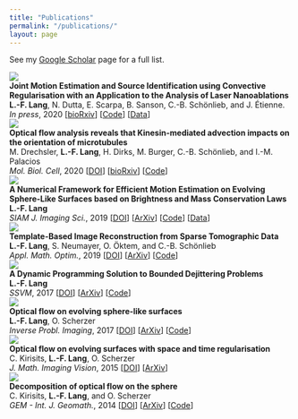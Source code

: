 ```yaml
---
title: "Publications"
permalink: "/publications/"
layout: page
---
```


See my <a href="https://scholar.google.at/citations?user=M2aY_QcAAAAJ&hl=en" target="_blank">Google Scholar</a> page for a full list.

<div class="publication">
    <div class="pub_image">
        <img src="/assets/images/publications/LanDutScaSanScho19.png"> 
    </div>
    <div class="pub_text">
        <strong>Joint Motion Estimation and Source Identification using Convective Regularisation with an Application to the Analysis of Laser Nanoablations</strong><br/>
        <strong>L.-F. Lang</strong>, N. Dutta, E. Scarpa, B. Sanson, C.-B. Schönlieb, and J. Étienne.<br/>
        <em>In press</em>, 2020 [<a href="https://doi.org/10.1101/686261" target="_blank">bioRxiv</a>] [<a href="https://github.com/lukaslang/ofmc" target="_blank">Code</a>] [<a href="https://doi.org/10.5281/zenodo.3257654" target="_blank">Data</a>]
    </div>
</div>

<div class="publication">
    <div class="pub_image">
        <img src="/assets/images/publications/DreLanDirBurScho19.png"> 
    </div>
    <div class="pub_text">
        <strong>Optical flow analysis reveals that Kinesin-mediated advection impacts on the orientation of microtubules</strong><br/>
        M. Drechsler, <strong>L.-F. Lang</strong>, H. Dirks, M. Burger, C.-B. Schönlieb, and I.-M. Palacios<br/>
        <em>Mol. Biol. Cell</em>, 2020 [<a href="http://dx.doi.org/10.1091/mbc.E19-08-0440">DOI</a>] [<a href="https://doi.org/10.1101/556043" target="_blank">bioRxiv</a>] [<a href="https://github.com/lukaslang/ofmt" target="_blank">Code</a>]
    </div>
</div>

<div class="publication">
    <div class="pub_image">
        <img src="/assets/images/publications/Lan19.png"> 
    </div>
    <div class="pub_text">
        <strong>A Numerical Framework for Efficient Motion Estimation on Evolving Sphere-Like Surfaces based on Brightness and Mass Conservation Laws</strong><br/>
        <strong>L.-F. Lang</strong><br/>
        <em>SIAM J. Imaging Sci.</em>, 2019 [<a href="https://doi.org/10.1137/18M1185260" target="_blank">DOI</a>] [<a href="https://arxiv.org/abs/1805.01006" target="_blank">ArXiv</a>] [<a href="https://github.com/lukaslang/ofcm" target="_blank">Code</a>] [<a href="https://doi.org/10.5281/zenodo.1211598" target="_blank">Data</a>]
    </div>
</div>

<div class="publication">
    <div class="pub_image">
        <img src="/assets/images/publications/LanNeuOktScho19.png"> 
    </div>
    <div class="pub_text">
        <strong>Template-Based Image Reconstruction from Sparse Tomographic Data</strong><br/>
        <strong>L.-F. Lang</strong>, S. Neumayer, O. Öktem, and C.-B. Schönlieb<br/>
        <em>Appl. Math. Optim.</em>, 2019 [<a href="https://doi.org/10.1007/s00245-019-09573-2" target="_blank">DOI</a>] [<a href="https://arxiv.org/abs/1810.08596" target="_blank">ArXiv</a>] [<a href="https://github.com/lukaslang/FAIR.m" target="_blank">Code</a>]
    </div>
</div>

<div class="publication">
    <div class="pub_image">
        <img src="/assets/images/publications/Lan17.png"> 
    </div>
    <div class="pub_text">
        <strong>A Dynamic Programming Solution to Bounded Dejittering Problems</strong><br/>
        <strong>L.-F. Lang</strong><br/>
        <em>SSVM</em>, 2017 [<a href="https://doi.org/10.1007/978-3-319-58771-4_12" target="_blank">DOI</a>] [<a href="https://arxiv.org/abs/1703.09161" target="_blank">ArXiv</a>] [<a href="https://bitbucket.org/lukaslang/lpdj" target="_blank">Code</a>]
    </div>
</div>

<div class="publication">
    <div class="pub_image">
        <img src="/assets/images/publications/LanSch17.png"> 
    </div>
    <div class="pub_text">
        <strong>Optical flow on evolving sphere-like surfaces</strong><br/>
        <strong>L.-F. Lang</strong>, O. Scherzer<br/>
        <em>Inverse Probl. Imaging</em>, 2017 [<a href="https://doi.org/10.3934/ipi.2017015" target="_blank">DOI</a>] [<a href="https://arxiv.org/abs/1506.03358" target="_blank">ArXiv</a>] [<a href="https://github.com/lukaslang/ofish" target="_blank">Code</a>]
    </div>
</div>

<div class="publication">
    <div class="pub_image">
        <img src="/assets/images/publications/KirLanSch15.png"> 
    </div>
    <div class="pub_text">
        <strong>Optical flow on evolving surfaces with space and time regularisation</strong><br/>
        C. Kirisits, <strong>L.-F. Lang</strong>, O. Scherzer<br/>
        <em>J. Math. Imaging Vision</em>, 2015 [<a href="https://doi.org/10.1007/s10851-014-0513-4" target="_blank">DOI</a>] [<a href="https://arxiv.org/abs/1310.0322" target="_blank">ArXiv</a>]
    </div>
</div>

<div class="publication">
    <div class="pub_image">
        <img src="/assets/images/publications/KirLanSch14.png"> 
    </div>
    <div class="pub_text">
        <strong>Decomposition of optical flow on the sphere</strong><br/>
        C. Kirisits, <strong>L.-F. Lang</strong>, and O. Scherzer<br/>
        <em>GEM - Int. J. Geomath.</em>, 2014 [<a href="https://doi.org/10.1007/s13137-013-0055-8" target="_blank">DOI</a>] [<a href="https://arxiv.org/abs/1312.4354" target="_blank">ArXiv</a>] [<a href="https://github.com/lukaslang/ofd" target="_blank">Code</a>]
    </div>
</div>
